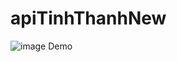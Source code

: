 # apiTinhThanhNew
![image Demo](https://lh3.googleusercontent.com/uEOKrkimJach50m2zEi_FZHwUYk4k6qpivh8RolnBssa-uFN0d4qdATfd6bK_CkC1To6kvYwd01OMo04yDubHCMX1OKfOn71-IbLxohSCSW3r64o9Ri_tq2GWUmf1sI5jDMa3ABTL0CVQ1gj2vqYnuIW1hu6iXGkvsD6F3P8zu-uGkyZKLToWgntwnIQifLDB431pocnyQide5T3O0wJNlnsldE8MymXu0-owa_OKgh2n79qGoJuwzPgy20oROpw4cSqTJo3gVL9OLH-1cwLQMXYwiw68FROtYFG_dCp37IxM_rxLlaQsF-K7-oKj-MgvKZS4ywIUSjr-zAmbQcd7rjZYf40Ev_dlI5NRtab3sj81ZWE2U1ufRlOrxYRKmWEvks-WFt3RZ4CnJjmdev3tdpfFUIsanWeHMT1rHqAzkprdG7L40e3IQSQT0hoSDl3jqEDVNFgSS94uUxVcSlr5K1U7OJn0H912d-nOEWU9Fxu77iMX33_iXvcN5tzavDuNhlwQDU1lo1TFoJkPEIx4_XFVliC2jPVec-gC5TDGCqOmtlCQnzQHKJtP_fxKXLlsQdDcgawboDCiZ5-cDdFABApECMeNjKh1b-8Ews0z1JO1Hf7WP2WoL1ML_-T951HfaEik3RR9Q_lzV085ewbgIfF=w1135-h638-no)

